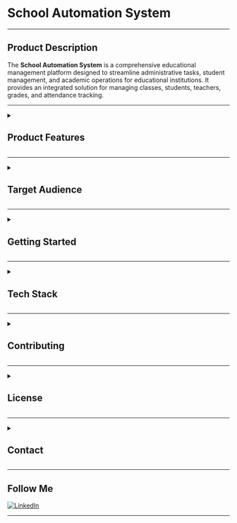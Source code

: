 
# School Automation System

---

## Product Description

The **School Automation System** is a comprehensive educational management platform designed to streamline administrative tasks, student management, and academic operations for educational institutions. It provides an integrated solution for managing classes, students, teachers, grades, and attendance tracking.

---

<details>
  <summary><h2>Product Features</h2></summary>

### Student Management
- **Student Registration**: Add and manage student information
- **Class Assignment**: Assign students to specific classes
- **Academic Tracking**: Monitor student performance and attendance
- **Grade Management**: Record and track student grades

### Teacher Management
- **Teacher Registration**: Manage teacher profiles and assignments
- **Class Scheduling**: Assign teachers to specific classes
- **Course Management**: Define and manage course offerings
- **Attendance Tracking**: Record student attendance

### Class Management
- **Class Creation**: Create and manage different class sections
- **Course Schedule**: Design and manage class timetables
- **Program Viewing**: View class schedules for students and teachers
- **Activity Planning**: Manage school activities and events

### Administrative Tools
- **User Authentication**: Secure login system for different user roles
- **Password Management**: Allow users to change their credentials
- **Activity Monitoring**: Track system usage and changes
- **Multi-language Support**: Interface available in multiple languages

### Reporting
- **Attendance Reports**: Generate attendance summaries
- **Grade Reports**: Create academic performance reports
- **Class Reports**: View class-specific information
- **Activity Reports**: Track school events and activities

</details>

---

<details>
  <summary><h2>Target Audience</h2></summary>

- **School Administrators**: Manage overall school operations
- **Teachers**: Track classes, attendance, and grades
- **Students**: View schedules, grades, and attendance
- **Educational Institutions**: Schools looking for automation solutions

</details>

---

<details>
  <summary><h2>Getting Started</h2></summary>

### Prerequisites
- **.NET Framework**
- **MySQL Database**
- **DevExpress Components**
- **Windows OS**

### Installation

1. **Clone the Repository**
   ```sh
   git clone https://github.com/Ulwus/SchoolAutomationSystem
   ```

2. **Database Setup**
   - Import the provided SQL backup file:
   ```sh
   mysql -u your_username -p your_database < okulotomasyon_backup.sql
   ```

3. **Configure Connection**
   - Update the database connection string in `All pages`

4. **Build the Project**
   - Open the solution in Visual Studio
   - Restore NuGet packages
   - Build the solution

</details>

---

<details>
  <summary><h2>Tech Stack</h2></summary>

### Backend
- **Framework**: .NET Framework
- **Database**: MySQL
- **ORM**: Native MySQL Connector

### Frontend
- **UI Framework**: DevExpress Components v20.1
- **Interface**: Windows Forms
- **Language**: C#

### Additional Components
- **Database Tools**: MySQL
- **UI Components**: DevExpress Controls
- **Security**: Built-in Authentication

</details>

---

<details>
  <summary><h2>Contributing</h2></summary>

We welcome contributions to improve the School Automation System.

1. Fork the repository
2. Create a feature branch
3. Commit your changes
4. Push to your branch
5. Create a Pull Request

</details>

---

<details>
  <summary><h2>License</h2></summary>

This project is licensed under the MIT License - see the LICENSE file for details.

</details>

---

<details>
  <summary><h2>Contact</h2></summary>

For questions or support, please contact:

- **Email**: ulwuss@gmail.com
- **GitHub**: [Ulwus](https://github.com/Ulwus)

</details>

---

## Follow Me

[![LinkedIn](https://img.shields.io/badge/LinkedIn-Profile-blue?style=for-the-badge&logo=linkedin)](https://www.linkedin.com/in/ulwus)

---